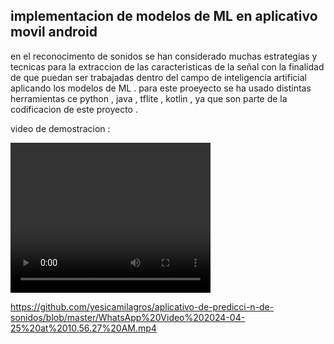 ## implementacion de modelos de ML en  aplicativo movil  android 

en el reconocimento de sonidos se han considerado muchas estrategias y tecnicas para la extraccion de las caracteristicas de la señal con la finalidad de que puedan ser trabajadas dentro del campo de inteligencia artificial aplicando los modelos de ML . para este proeyecto se ha usado distintas herramientas ce python , java , tflite , kotlin , ya que son parte de la codificacion  de este proyecto . 



video de demostracion :

<video width="320" height="240" controls>
  <source src="https://github.com/yesicamilagros/aplicativo-de-predicci-n-de-sonidos/blob/master/WhatsApp%20Video%202024-04-25%20at%2010.56.27%20AM.mp4" type="video/mp4">
</video>


https://github.com/yesicamilagros/aplicativo-de-predicci-n-de-sonidos/blob/master/WhatsApp%20Video%202024-04-25%20at%2010.56.27%20AM.mp4












